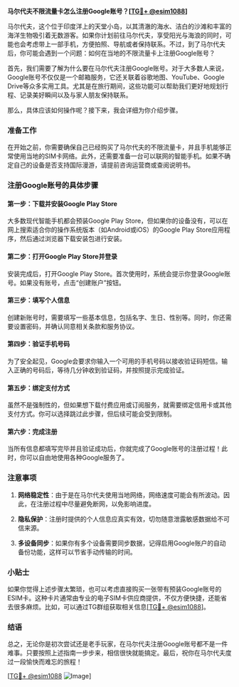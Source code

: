 **马尔代夫不限流量卡怎么注册Google账号？[[TG💪+ @esim1088](https://t.me/s/esim1088)]**

马尔代夫，这个位于印度洋上的天堂小岛，以其清澈的海水、洁白的沙滩和丰富的海洋生物吸引着无数游客。如果你计划前往马尔代夫，享受阳光与海浪的同时，可能也会考虑带上一部手机，方便拍照、导航或者保持联系。不过，到了马尔代夫后，你可能会遇到一个问题：如何在当地的不限流量卡上注册Google账号？

首先，我们需要了解为什么要在马尔代夫注册Google账号。对于大多数人来说，Google账号不仅仅是一个邮箱服务，它还关联着谷歌地图、YouTube、Google Drive等众多实用工具。尤其是在旅行期间，这些功能可以帮助我们更好地规划行程、记录美好瞬间以及与家人朋友保持联系。

那么，具体应该如何操作呢？接下来，我会详细为你介绍步骤。

### 准备工作

在开始之前，你需要确保自己已经购买了马尔代夫的不限流量卡，并且手机能够正常使用当地的SIM卡网络。此外，还需要准备一台可以联网的智能手机。如果不确定自己的设备是否支持国际漫游，请提前咨询运营商或查阅说明书。

### 注册Google账号的具体步骤

#### 第一步：下载并安装Google Play Store
大多数现代智能手机都会预装Google Play Store，但如果你的设备没有，可以在网上搜索适合你的操作系统版本（如Android或iOS）的Google Play Store应用程序，然后通过浏览器下载安装包进行安装。

#### 第二步：打开Google Play Store并登录
安装完成后，打开Google Play Store。首次使用时，系统会提示你登录Google账号。如果没有账号，点击“创建账户”按钮。

#### 第三步：填写个人信息
创建新账号时，需要填写一些基本信息，包括名字、生日、性别等。同时，你还需要设置密码，并确认同意相关条款和服务协议。

#### 第四步：验证手机号码
为了安全起见，Google会要求你输入一个可用的手机号码以接收验证码短信。输入正确的号码后，等待几分钟收到验证码，并按照提示完成验证。

#### 第五步：绑定支付方式
虽然不是强制性的，但如果想下载付费应用或订阅服务，就需要绑定信用卡或其他支付方式。你可以选择跳过此步骤，但后续可能会受到限制。

#### 第六步：完成注册
当所有信息都填写完毕并且验证成功后，你就完成了Google账号的注册过程！此时，你可以自由地使用各种Google服务了。

### 注意事项

1. **网络稳定性**：由于是在马尔代夫使用当地网络，网络速度可能会有所波动。因此，在注册过程中尽量避免断网，以免影响进度。
   
2. **隐私保护**：注册时提供的个人信息应真实有效，切勿随意泄露敏感数据给不可信来源。

3. **多设备同步**：如果你有多个设备需要同步数据，记得启用Google账户的自动备份功能，这样可以节省手动传输的时间。

### 小贴士

如果你觉得上述步骤太繁琐，也可以考虑直接购买一张带有预装Google账号的ESIM卡。这种卡片通常由专业的电子SIM卡供应商提供，不仅方便快捷，还能省去很多麻烦。比如，可以通过TG群组获取相关信息[[TG💪+ @esim1088](https://t.me/s/esim1088)]。

### 结语

总之，无论你是初次尝试还是老手玩家，在马尔代夫注册Google账号都不是一件难事。只要按照上述指南一步步来，相信很快就能搞定。最后，祝你在马尔代夫度过一段愉快而难忘的旅程！

[[TG💪+ @esim1088](https://t.me/s/esim1088) ![Image](https://i.postimg.cc/4NQfJmqS/Snipaste-2025-05-13-00-14-12.png)]